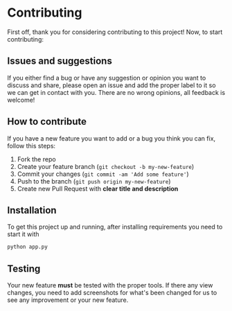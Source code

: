 # Contributing

First off, thank you for considering contributing to this project! Now, to start contributing:

## Issues and suggestions

If you either find a bug or have any suggestion or opinion you want to discuss and share, please open an issue and add the proper label to it so we can get in contact with you.
There are no wrong opinions, all feedback is welcome!

## How to contribute

If you have a new feature you want to add or a bug you think you can fix, follow this steps:

1. Fork the repo
2. Create your feature branch (`git checkout -b my-new-feature`)
3. Commit your changes (`git commit -am 'Add some feature'`)
4. Push to the branch (`git push origin my-new-feature`)
5. Create new Pull Request with **clear title and description**

## Installation

To get this project up and running, after installing requirements you need to start it with

```bash
python app.py
```

##  Testing

Your new feature **must** be tested with the proper tools. 
If there any view changes, you need to add screenshots for what's been changed for us to see any improvement or your new feature.
